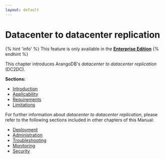 ```yaml
---
layout: default
---
```

<!-- don't edit here, it's from https://@github.com/arangodb/arangosync.git / docs/Manual/ -->
# Datacenter to datacenter replication

{% hint 'info' %}
This feature is only available in the
[**Enterprise Edition**](https://www.arangodb.com/why-arangodb/arangodb-enterprise/)
{% endhint %}

This chapter introduces ArangoDB's _datacenter to datacenter replication_ (DC2DC).

**Sections:**

- [Introduction](architecture-deployment-modes-dc2dc-introduction.html)
- [Applicability](architecture-deployment-modes-dc2dc-applicability.html)
- [Requirements](architecture-deployment-modes-dc2dc-requirements.html)
- [Limitations](architecture-deployment-modes-dc2dc-limitations.html)

For further information about _datacenter to datacenter replication_, please refer to the following sections included in other chapters of this Manual:

- [Deployment](deployment-dc2dc-readme.html)
- [Administration](administration-dc2dc-readme.html)
- [Troubleshooting](troubleshooting-dc2dc-readme.html)
- [Monitoring](monitoring-dc2dc-readme.html)
- [Security](security-dc2dc-readme.html)

